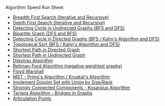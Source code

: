 Algorithm Speed Run Sheet


- [Breadth First Search (Iterative and Recursive)](https://www.geeksforgeeks.org/problems/bfs-traversal-of-graph/1)
- [Depth First Search (Iterative and Recursive)](https://www.geeksforgeeks.org/problems/depth-first-traversal-for-a-graph/1)
- [Detecting Cycle in Undirected Graphs (BFS and DFS)](https://www.geeksforgeeks.org/problems/detect-cycle-in-an-undirected-graph) 
- [Bipartite Graph (DFS and BFS)](https://www.geeksforgeeks.org/problems/bipartite-graph)
- [Detecting Cycle in Directed Graphs (BFS / Kahn's Algorithm and DFS)](https://www.geeksforgeeks.org/problems/detect-cycle-in-a-directed-graph)
- [Topological Sort (BFS / Kahn's Algorithm and DFS)](https://www.geeksforgeeks.org/problems/topological-sort)
- [Shortest Path in Directed Graph](https://www.geeksforgeeks.org/problems/shortest-path-in-undirected-graph)
- [Shortest Path in Undirected Graph](https://www.geeksforgeeks.org/problems/shortest-path-in-undirected-graph-having-unit-distance)
- [Dijkstras Algorithm](https://www.geeksforgeeks.org/problems/implementing-dijkstra-set-1-adjacency-matrix) 
- [Bellman-Ford Algorithm (negative weighted graphs)](https://www.geeksforgeeks.org/problems/distance-from-the-source-bellman-ford-algorithm)
- [Floyd Warshall](https://www.geeksforgeeks.org/problems/implementing-floyd-warshall2042/1)
- [MST - Prims's Algorithm / Kruskal's Algorithm ](https://www.geeksforgeeks.org/problems/minimum-spanning-tree/1)
- [Implement Disjoint Set with Union by Size/Rank]()
- [Strongly Connected Components - Kosarajus Algorithm](https://www.geeksforgeeks.org/problems/strongly-connected-components-kosarajus-algo/1)
- [Tarjans Algorithm - Bridges in Graphs](https://leetcode.com/problems/critical-connections-in-a-network/)
- [Articulation Points](https://www.geeksforgeeks.org/problems/articulation-point-1/1)


